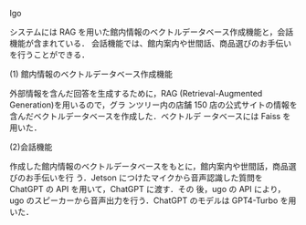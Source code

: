 Igo

システムには RAG を用いた館内情報のベクトルデータベース作成機能と，会話機能が含まれている．
会話機能では、館内案内や世間話、商品選びのお手伝いを行うことができる．

(1) 館内情報のベクトルデータベース作成機能

外部情報を含んだ回答を生成するために，RAG (Retrieval-Augmented Generation)を用いるので，グラ
ンツリー内の店舗 150 店の公式サイトの情報を含んだベクトルデータベースを作成した．ベクトルデ
ータベースには Faiss を用いた．

(2)会話機能

作成した館内情報のベクトルデータベースをもとに，館内案内や世間話，商品選びのお手伝いを行
う．Jetson につけたマイクから音声認識した質問を ChatGPT の API を用いて，ChatGPT に渡す．その
後，ugo の API により，ugo のスピーカーから音声出力を行う．ChatGPT のモデルは GPT4-Turbo を用
いた．
